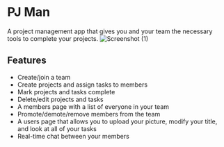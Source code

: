 # PJ Man

A project management app that gives you and your team the necessary tools to complete your projects.
![Screenshot (1)](https://user-images.githubusercontent.com/88467268/145734868-51db9167-c5ae-4a95-96c8-86fceed91964.png)

## Features
* Create/join a team
* Create projects and assign tasks to members
* Mark projects and tasks complete
* Delete/edit projects and tasks
* A members page with a list of everyone in your team
* Promote/demote/remove members from the team
* A users page that allows you to upload your picture, modify your title, and look at all of your tasks
* Real-time chat between your members
